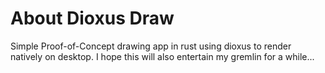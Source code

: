 # About Dioxus Draw

Simple Proof-of-Concept drawing app in rust using dioxus to render natively on desktop. I hope this will also entertain my gremlin for a while...
